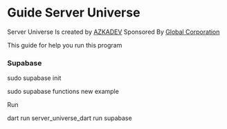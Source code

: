 # Guide Server Universe

Server Universe Is created by [AZKADEV](https://github.com/azkadev) Sponsored By [Global Corporation]()

This guide for help you run this program

### Supabase

sudo supabase init

sudo supabase functions new example

Run

dart run server_universe_dart run supabase